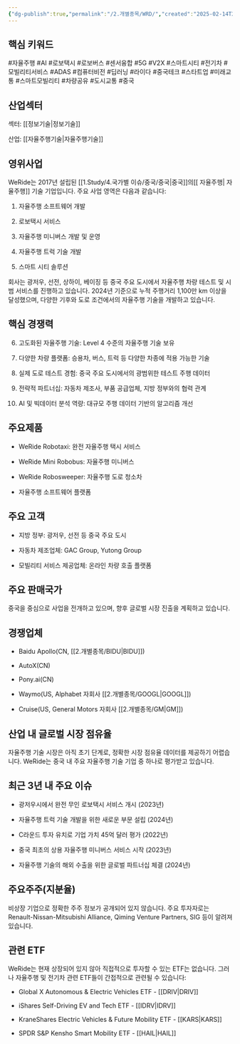 ```yaml
---
{"dg-publish":true,"permalink":"/2.개별종목/WRD/","created":"2025-02-14T22:44:35.875+09:00","updated":"2025-06-03T20:06:02.161+09:00"}
---
```


## 핵심 키워드

#자율주행 #AI #로보택시 #로보버스 #센서융합 #5G #V2X #스마트시티 #전기차 #모빌리티서비스 #ADAS #컴퓨터비전 #딥러닝 #라이다 #중국테크 #스타트업 #미래교통 #스마트모빌리티 #차량공유 #도시교통 #중국 

## 산업섹터

섹터: [[정보기술\|정보기술]]

산업: [[자율주행기술\|자율주행기술]]

## 영위사업

WeRide는 2017년 설립된 [[1.Study/4.국가별 이슈/중국/중국\|중국]]의[[ 자율주행\| 자율주행]] 기술 기업입니다. 주요 사업 영역은 다음과 같습니다:

1. 자율주행 소프트웨어 개발
    
2. 로보택시 서비스
    
3. 자율주행 미니버스 개발 및 운영
    
4. 자율주행 트럭 기술 개발
    
5. 스마트 시티 솔루션
    

회사는 광저우, 선전, 상하이, 베이징 등 중국 주요 도시에서 자율주행 차량 테스트 및 시범 서비스를 진행하고 있습니다. 2024년 기준으로 누적 주행거리 1,100만 km 이상을 달성했으며, 다양한 기후와 도로 조건에서의 자율주행 기술을 개발하고 있습니다.

## 핵심 경쟁력

6. 고도화된 자율주행 기술: Level 4 수준의 자율주행 기술 보유
    
7. 다양한 차량 플랫폼: 승용차, 버스, 트럭 등 다양한 차종에 적용 가능한 기술
    
8. 실제 도로 테스트 경험: 중국 주요 도시에서의 광범위한 테스트 주행 데이터
    
9. 전략적 파트너십: 자동차 제조사, 부품 공급업체, 지방 정부와의 협력 관계
    
10. AI 및 빅데이터 분석 역량: 대규모 주행 데이터 기반의 알고리즘 개선
    

## 주요제품

- WeRide Robotaxi: 완전 자율주행 택시 서비스
    
- WeRide Mini Robobus: 자율주행 미니버스
    
- WeRide Robosweeper: 자율주행 도로 청소차
    
- 자율주행 소프트웨어 플랫폼
    

## 주요 고객

- 지방 정부: 광저우, 선전 등 중국 주요 도시
    
- 자동차 제조업체: GAC Group, Yutong Group
    
- 모빌리티 서비스 제공업체: 온라인 차량 호출 플랫폼
    

## 주요 판매국가

중국을 중심으로 사업을 전개하고 있으며, 향후 글로벌 시장 진출을 계획하고 있습니다.

## 경쟁업체

- Baidu Apollo(CN, [[2.개별종목/BIDU\|BIDU]])
    
- AutoX(CN)
    
- Pony.ai(CN)
    
- Waymo(US, Alphabet 자회사 [[2.개별종목/GOOGL\|GOOGL]])
    
- Cruise(US, General Motors 자회사 [[2.개별종목/GM\|GM]])
    

## 산업 내 글로벌 시장 점유율

자율주행 기술 시장은 아직 초기 단계로, 정확한 시장 점유율 데이터를 제공하기 어렵습니다. WeRide는 중국 내 주요 자율주행 기술 기업 중 하나로 평가받고 있습니다.

## 최근 3년 내 주요 이슈

- 광저우시에서 완전 무인 로보택시 서비스 개시 (2023년)
    
- 자율주행 트럭 기술 개발을 위한 새로운 부문 설립 (2024년)
    
- C라운드 투자 유치로 기업 가치 45억 달러 평가 (2022년)
    
- 중국 최초의 상용 자율주행 미니버스 서비스 시작 (2023년)
    
- 자율주행 기술의 해외 수출을 위한 글로벌 파트너십 체결 (2024년)
    

## 주요주주(지분율)

비상장 기업으로 정확한 주주 정보가 공개되어 있지 않습니다. 주요 투자자로는 Renault-Nissan-Mitsubishi Alliance, Qiming Venture Partners, SIG 등이 알려져 있습니다.

## 관련 ETF

WeRide는 현재 상장되어 있지 않아 직접적으로 투자할 수 있는 ETF는 없습니다. 그러나 자율주행 및 전기차 관련 ETF들이 간접적으로 관련될 수 있습니다:

- Global X Autonomous & Electric Vehicles ETF - [[DRIV\|DRIV]]
    
- iShares Self-Driving EV and Tech ETF - [[IDRV\|IDRV]]
    
- KraneShares Electric Vehicles & Future Mobility ETF - [[KARS\|KARS]]
    
- SPDR S&P Kensho Smart Mobility ETF - [[HAIL\|HAIL]]